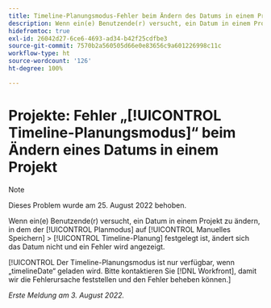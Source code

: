 ```yaml
---
title: Timeline-Planungsmodus-Fehler beim Ändern des Datums in einem Projekt
description: Wenn ein(e) Benutzende(r) versucht, ein Datum in einem Projekt zu ändern, in dem der Planungsmodus auf „Manuelles Speichern“ und „Timeline-Planung“ festgelegt ist, ändert sich das Datum nicht und ein Fehler wird angezeigt.
hidefromtoc: true
exl-id: 26042d27-6ce6-4693-ad34-b42f25cdfbe3
source-git-commit: 7570b2a560505d66e0e83656c9a601226998c11c
workflow-type: ht
source-wordcount: '126'
ht-degree: 100%

---
```


# Projekte: Fehler „[!UICONTROL Timeline-Planungsmodus]“ beim Ändern eines Datums in einem Projekt

>[!NOTE]
>
>Dieses Problem wurde am 25. August 2022 behoben.

Wenn ein(e) Benutzende(r) versucht, ein Datum in einem Projekt zu ändern, in dem der [!UICONTROL Planmodus] auf [!UICONTROL Manuelles Speichern] > [!UICONTROL Timeline-Planung] festgelegt ist, ändert sich das Datum nicht und ein Fehler wird angezeigt.

[!UICONTROL Der Timeline-Planungsmodus ist nur verfügbar, wenn „timelineDate“ geladen wird. Bitte kontaktieren Sie [!DNL Workfront], damit wir die Fehlerursache feststellen und den Fehler beheben können.]

_Erste Meldung am 3. August 2022._

